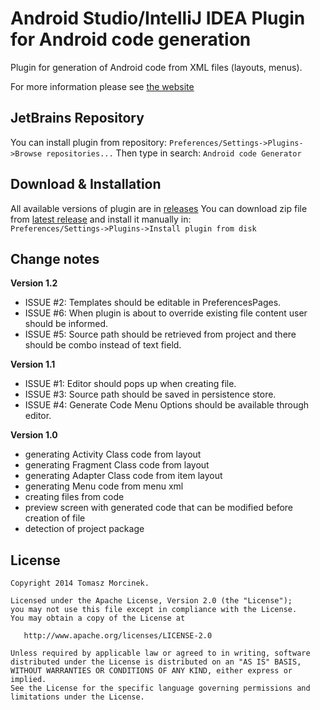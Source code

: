 Android Studio/IntelliJ IDEA Plugin for Android code generation
================

Plugin for generation of Android code from XML files (layouts, menus).

For more information please see [the website](http://tmorcinek.github.io/android-codegenerator-plugin-intellij)


JetBrains Repository
-------

You can install plugin from repository: 
`Preferences/Settings->Plugins->Browse repositories...` 
Then type in search: 
`Android code Generator`


Download & Installation
-------

All available versions of plugin are in [releases](https://github.com/tmorcinek/android-codegenerator-plugin-intellij/releases)
You can download zip file from [latest release](https://github.com/tmorcinek/android-codegenerator-plugin-intellij/releases/latest) and install it manually in:  
`Preferences/Settings->Plugins->Install plugin from disk` 


Change notes
-------

<b>Version 1.2</b>
<ul>
    <li>ISSUE #2: Templates should be editable in PreferencesPages.</li>
    <li>ISSUE #6: When plugin is about to override existing file content user should be informed.</li>
    <li>ISSUE #5: Source path should be retrieved from project and there should be combo instead of text field.</li>
</ul>

<b>Version 1.1</b>
<ul>
    <li>ISSUE #1: Editor should pops up when creating file.</li>
    <li>ISSUE #3: Source path should be saved in persistence store.</li>
    <li>ISSUE #4: Generate Code Menu Options should be available through editor.</li>
</ul>

<b>Version 1.0</b>
<ul>
    <li>generating Activity Class code from layout</li>
    <li>generating Fragment Class code from layout</li>
    <li>generating Adapter Class code from item layout</li>
    <li>generating Menu code from menu xml</li>
    <li>creating files from code</li>
    <li>preview screen with generated code that can be modified before creation of file</li>
    <li>detection of project package</li>
</ul>


License
-------

    Copyright 2014 Tomasz Morcinek.

    Licensed under the Apache License, Version 2.0 (the "License");
    you may not use this file except in compliance with the License.
    You may obtain a copy of the License at

       http://www.apache.org/licenses/LICENSE-2.0

    Unless required by applicable law or agreed to in writing, software
    distributed under the License is distributed on an "AS IS" BASIS,
    WITHOUT WARRANTIES OR CONDITIONS OF ANY KIND, either express or implied.
    See the License for the specific language governing permissions and
    limitations under the License.
